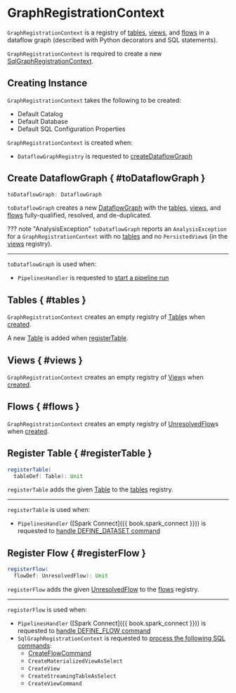 # GraphRegistrationContext

`GraphRegistrationContext` is a registry of [tables](#tables), [views](#views), and [flows](#flows) in a dataflow graph (described with Python decorators and SQL statements).

`GraphRegistrationContext` is required to create a new [SqlGraphRegistrationContext](SqlGraphRegistrationContext.md).

## Creating Instance

`GraphRegistrationContext` takes the following to be created:

* <span id="defaultCatalog"> Default Catalog
* <span id="defaultDatabase"> Default Database
* <span id="defaultSqlConf"> Default SQL Configuration Properties

`GraphRegistrationContext` is created when:

* `DataflowGraphRegistry` is requested to [createDataflowGraph](DataflowGraphRegistry.md#createDataflowGraph)

## Create DataflowGraph { #toDataflowGraph }

```scala
toDataflowGraph: DataflowGraph
```

`toDataflowGraph` creates a new [DataflowGraph](DataflowGraph.md) with the [tables](#tables), [views](#views), and [flows](#flows) fully-qualified, resolved, and de-duplicated.

??? note "AnalysisException"
    `toDataflowGraph` reports an `AnalysisException` for a `GraphRegistrationContext` with no [tables](#tables) and no `PersistedView`s (in the [views](#views) registry).

---

`toDataflowGraph` is used when:

* `PipelinesHandler` is requested to [start a pipeline run](PipelinesHandler.md#startRun)

## Tables { #tables }

`GraphRegistrationContext` creates an empty registry of [Table](Table.md)s when [created](#creating-instance).

A new [Table](Table.md) is added when [registerTable](#registerTable).

## Views { #views }

`GraphRegistrationContext` creates an empty registry of [View](View.md)s when [created](#creating-instance).

## Flows { #flows }

`GraphRegistrationContext` creates an empty registry of [UnresolvedFlow](UnresolvedFlow.md)s when [created](#creating-instance).

## Register Table { #registerTable }

```scala
registerTable(
  tableDef: Table): Unit
```

`registerTable` adds the given [Table](Table.md) to the [tables](#tables) registry.

---

`registerTable` is used when:

* `PipelinesHandler` ([Spark Connect]({{ book.spark_connect }})) is requested to [handle DEFINE_DATASET command](PipelinesHandler.md#defineDataset)

## Register Flow { #registerFlow }

```scala
registerFlow(
  flowDef: UnresolvedFlow): Unit
```

`registerFlow` adds the given [UnresolvedFlow](UnresolvedFlow.md) to the [flows](#flows) registry.

---

`registerFlow` is used when:

* `PipelinesHandler` ([Spark Connect]({{ book.spark_connect }})) is requested to [handle DEFINE_FLOW command](PipelinesHandler.md#defineFlow)
* `SqlGraphRegistrationContext` is requested to [process the following SQL commands](SqlGraphRegistrationContext.md#processSqlQuery):
    * [CreateFlowCommand](../logical-operators/CreateFlowCommand.md)
    * `CreateMaterializedViewAsSelect`
    * `CreateView`
    * `CreateStreamingTableAsSelect`
    * `CreateViewCommand`
